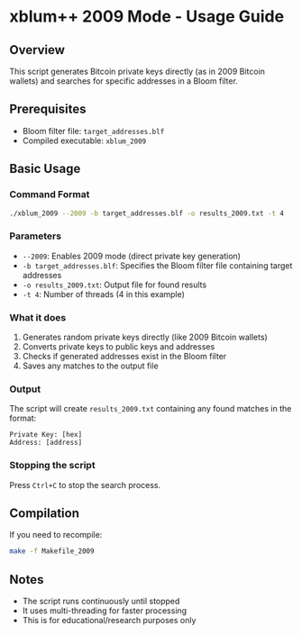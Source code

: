 # xblum++ 2009 Mode - Usage Guide

## Overview
This script generates Bitcoin private keys directly (as in 2009 Bitcoin wallets) and searches for specific addresses in a Bloom filter.

## Prerequisites
- Bloom filter file: `target_addresses.blf`
- Compiled executable: `xblum_2009`

## Basic Usage

### Command Format
```bash
./xblum_2009 --2009 -b target_addresses.blf -o results_2009.txt -t 4
```

### Parameters
- `--2009`: Enables 2009 mode (direct private key generation)
- `-b target_addresses.blf`: Specifies the Bloom filter file containing target addresses
- `-o results_2009.txt`: Output file for found results
- `-t 4`: Number of threads (4 in this example)

### What it does
1. Generates random private keys directly (like 2009 Bitcoin wallets)
2. Converts private keys to public keys and addresses
3. Checks if generated addresses exist in the Bloom filter
4. Saves any matches to the output file

### Output
The script will create `results_2009.txt` containing any found matches in the format:
```
Private Key: [hex]
Address: [address]
```

### Stopping the script
Press `Ctrl+C` to stop the search process.

## Compilation
If you need to recompile:
```bash
make -f Makefile_2009
```

## Notes
- The script runs continuously until stopped
- It uses multi-threading for faster processing
- This is for educational/research purposes only 